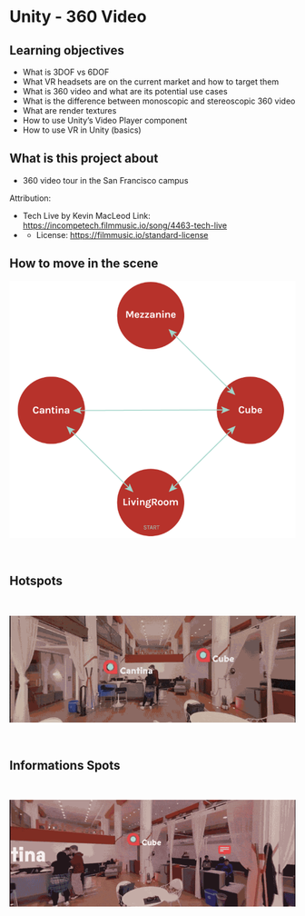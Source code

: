 # Unity - 360 Video

## Learning objectives

- What is 3DOF vs 6DOF
- What VR headsets are on the current market and how to target them
- What is 360 video and what are its potential use cases
- What is the difference between monoscopic and stereoscopic 360 video
- What are render textures
- How to use Unity’s Video Player component
- How to use VR in Unity (basics)

## What is this project about

- 360 video tour in the San Francisco campus

Attribution:

- Tech Live by Kevin MacLeod Link: https://incompetech.filmmusic.io/song/4463-tech-live
- - License: https://filmmusic.io/standard-license


## How to move in the scene
![](Readme_Images/PlacesToGo.PNG)

<br/>

## Hotspots

<br/>

![](Readme_Images/HotSpotClick.gif)

<br/>

## Informations Spots

<br/>

![](Readme_Images/DescriptionClick.gif)


